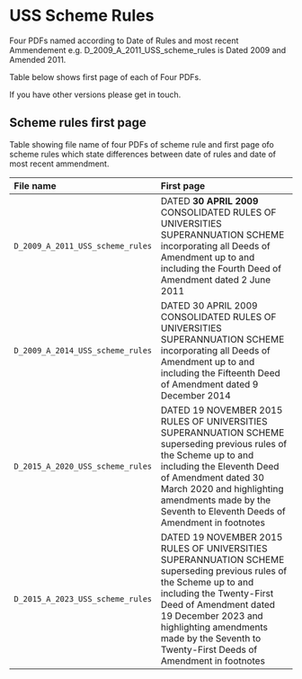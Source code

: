 # USS Scheme Rules

Four PDFs named according to Date of Rules and most recent Ammendement e.g. D_2009_A_2011_USS_scheme_rules is Dated 2009 and Amended 2011. 

Table below shows first page of each of Four PDFs. 

If you have other versions please get in touch. 


## Scheme rules first page
Table showing file name of four PDFs of scheme rule and first page ofo scheme rules which state differences between date of rules and date of most recent ammendment.

| File name | First page |
|:--|:--|
| `D_2009_A_2011_USS_scheme_rules`|DATED **30 APRIL 2009** CONSOLIDATED RULES OF UNIVERSITIES SUPERANNUATION SCHEME incorporating all Deeds of Amendment up to and including the Fourth Deed of Amendment dated 2 June 2011 |   
| `D_2009_A_2014_USS_scheme_rules` | DATED 30 APRIL 2009 CONSOLIDATED RULES OF UNIVERSITIES SUPERANNUATION SCHEME incorporating all Deeds of Amendment up to and including the Fifteenth Deed of Amendment dated 9 December 2014|  
| `D_2015_A_2020_USS_scheme_rules`|DATED 19 NOVEMBER 2015 RULES OF UNIVERSITIES SUPERANNUATION SCHEME superseding previous rules of the Scheme up to and including the Eleventh Deed of Amendment dated 30 March 2020 and highlighting amendments made by the Seventh to Eleventh Deeds of Amendment in footnotes |   
| `D_2015_A_2023_USS_scheme_rules` | DATED 19 NOVEMBER 2015 RULES OF UNIVERSITIES SUPERANNUATION SCHEME superseding previous rules of the Scheme up to and including the Twenty-First Deed of Amendment dated 19 December 2023 and highlighting amendments made by the Seventh to Twenty-First Deeds of Amendment in footnotes|  

